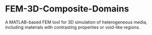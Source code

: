 # FEM-3D-Composite-Domains
A MATLAB-based FEM tool for 3D simulation of heterogeneous media, including materials with contrasting properties or void-like regions.
